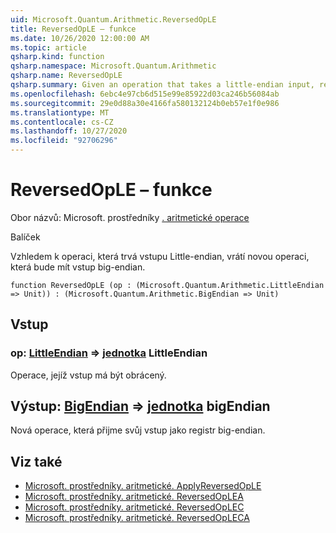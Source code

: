 ```yaml
---
uid: Microsoft.Quantum.Arithmetic.ReversedOpLE
title: ReversedOpLE – funkce
ms.date: 10/26/2020 12:00:00 AM
ms.topic: article
qsharp.kind: function
qsharp.namespace: Microsoft.Quantum.Arithmetic
qsharp.name: ReversedOpLE
qsharp.summary: Given an operation that takes a little-endian input, returns a new operation that takes a big-endian input.
ms.openlocfilehash: 6ebc4e97cb6d515e99e85922d03ca246b56084ab
ms.sourcegitcommit: 29e0d88a30e4166fa580132124b0eb57e1f0e986
ms.translationtype: MT
ms.contentlocale: cs-CZ
ms.lasthandoff: 10/27/2020
ms.locfileid: "92706296"
---
```

# <a name="reversedople-function"></a>ReversedOpLE – funkce

Obor názvů: Microsoft. prostředníky [. aritmetické operace](xref:Microsoft.Quantum.Arithmetic)

Balíček [](https://nuget.org/packages/)


Vzhledem k operaci, která trvá vstupu Little-endian, vrátí novou operaci, která bude mít vstup big-endian.

```qsharp
function ReversedOpLE (op : (Microsoft.Quantum.Arithmetic.LittleEndian => Unit)) : (Microsoft.Quantum.Arithmetic.BigEndian => Unit)
```


## <a name="input"></a>Vstup

### <a name="op--littleendian--unit"></a>op: [LittleEndian](xref:Microsoft.Quantum.Arithmetic.LittleEndian) => [jednotka](xref:microsoft.quantum.lang-ref.unit) LittleEndian 

Operace, jejíž vstup má být obrácený.



## <a name="output--bigendian--unit"></a>Výstup: [BigEndian](xref:Microsoft.Quantum.Arithmetic.BigEndian) => [jednotka](xref:microsoft.quantum.lang-ref.unit) bigEndian 

Nová operace, která přijme svůj vstup jako registr big-endian.

## <a name="see-also"></a>Viz také

- [Microsoft. prostředníky. aritmetické. ApplyReversedOpLE](xref:Microsoft.Quantum.Arithmetic.ApplyReversedOpLE)
- [Microsoft. prostředníky. aritmetické. ReversedOpLEA](xref:Microsoft.Quantum.Arithmetic.ReversedOpLEA)
- [Microsoft. prostředníky. aritmetické. ReversedOpLEC](xref:Microsoft.Quantum.Arithmetic.ReversedOpLEC)
- [Microsoft. prostředníky. aritmetické. ReversedOpLECA](xref:Microsoft.Quantum.Arithmetic.ReversedOpLECA)
